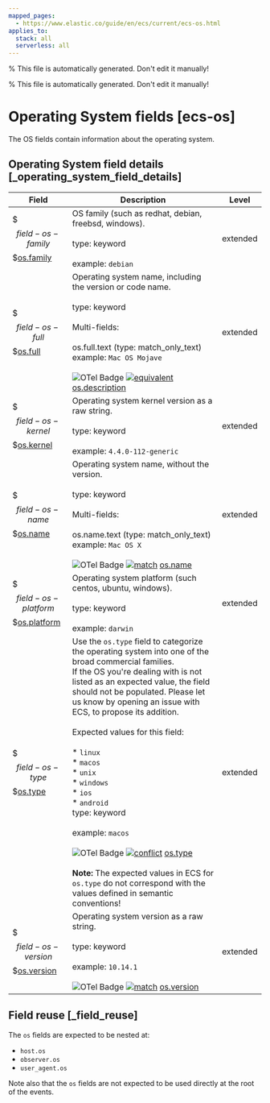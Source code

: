 ```yaml
---
mapped_pages:
  - https://www.elastic.co/guide/en/ecs/current/ecs-os.html
applies_to:
  stack: all
  serverless: all
---
```

% This file is automatically generated. Don't edit it manually!

% This file is automatically generated. Don't edit it manually!

# Operating System fields [ecs-os]

The OS fields contain information about the operating system.

## Operating System field details [_operating_system_field_details]

| Field | Description | Level |
| --- | --- | --- |
| $$$field-os-family$$$[os.family](#field-os-family) |OS family (such as redhat, debian, freebsd, windows).<br><br>type: keyword<br><br>example: `debian`<br>| extended |
| $$$field-os-full$$$[os.full](#field-os-full) |Operating system name, including the version or code name.<br><br>type: keyword<br><br>Multi-fields:<br><br>os.full.text (type: match_only_text)<br>example: `Mac OS Mojave`<br><br>![OTel Badge](https://img.shields.io/badge/OpenTelemetry-4a5ca6?style=flat&logo=opentelemetry) [![equivalent](https://img.shields.io/badge/equivalent-1ba9f5?style=flat)](/reference/ecs-opentelemetry.md#ecs-opentelemetry-relation) [os.description](https://opentelemetry.io/docs/specs/semconv/attributes-registry/os/#os-description)| extended |
| $$$field-os-kernel$$$[os.kernel](#field-os-kernel) |Operating system kernel version as a raw string.<br><br>type: keyword<br><br>example: `4.4.0-112-generic`<br>| extended |
| $$$field-os-name$$$[os.name](#field-os-name) |Operating system name, without the version.<br><br>type: keyword<br><br>Multi-fields:<br><br>os.name.text (type: match_only_text)<br>example: `Mac OS X`<br><br>![OTel Badge](https://img.shields.io/badge/OpenTelemetry-4a5ca6?style=flat&logo=opentelemetry) [![match](https://img.shields.io/badge/match-93c93e?style=flat)](/reference/ecs-opentelemetry.md#ecs-opentelemetry-relation) [os.name](https://opentelemetry.io/docs/specs/semconv/attributes-registry/os/#os-name)| extended |
| $$$field-os-platform$$$[os.platform](#field-os-platform) |Operating system platform (such centos, ubuntu, windows).<br><br>type: keyword<br><br>example: `darwin`<br>| extended |
| $$$field-os-type$$$[os.type](#field-os-type) |Use the `os.type` field to categorize the operating system into one of the broad commercial families.<br>If the OS you're dealing with is not listed as an expected value, the field should not be populated. Please let us know by opening an issue with ECS, to propose its addition.<br><br>Expected values for this field:<br><br>* `linux`<br>* `macos`<br>* `unix`<br>* `windows`<br>* `ios`<br>* `android`<br>type: keyword<br><br>example: `macos`<br><br>![OTel Badge](https://img.shields.io/badge/OpenTelemetry-4a5ca6?style=flat&logo=opentelemetry) [![conflict](https://img.shields.io/badge/conflict-910000?style=flat)](/reference/ecs-opentelemetry.md#ecs-opentelemetry-relation) [os.type](https://opentelemetry.io/docs/specs/semconv/attributes-registry/os/#os-type)<br><br>**Note:** The expected values in ECS for `os.type` do not correspond with the values defined in semantic conventions!| extended |
| $$$field-os-version$$$[os.version](#field-os-version) |Operating system version as a raw string.<br><br>type: keyword<br><br>example: `10.14.1`<br><br>![OTel Badge](https://img.shields.io/badge/OpenTelemetry-4a5ca6?style=flat&logo=opentelemetry) [![match](https://img.shields.io/badge/match-93c93e?style=flat)](/reference/ecs-opentelemetry.md#ecs-opentelemetry-relation) [os.version](https://opentelemetry.io/docs/specs/semconv/attributes-registry/os/#os-version)| extended |

## Field reuse [_field_reuse]

The `os` fields are expected to be nested at:

* `host.os`
* `observer.os`
* `user_agent.os`

Note also that the `os` fields are not expected to be used directly at the root of the events.
